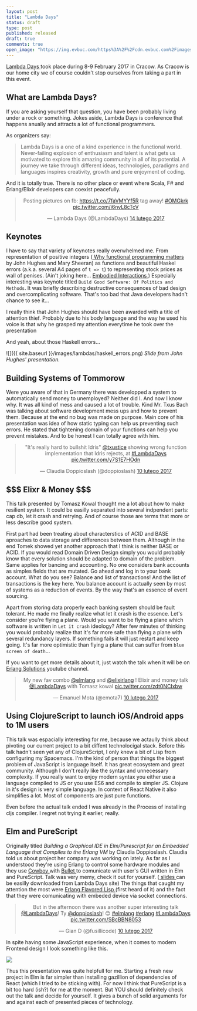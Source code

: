 ```yaml
---
layout: post
title: "Lambda Days"
status: draft
type: post
published: released
draft: true
comments: true
open_image: "https://img.evbuc.com/https%3A%2F%2Fcdn.evbuc.com%2Fimages%2F25795811%2F131110422203%2F1%2Foriginal.jpg?h=230&w=460&rect=0%2C24%2C1402%2C701&s=4a500abe5a910a6940217465fd59e34f"
---
```



<a href="http://www.lambdadays.org/lambdadays2017"> Lambda Days </a> took place during 8-9 February 2017 in Cracow. As Cracow is our home city we of course couldn't stop ourselves from taking a part in this event.

<!--more-->

## What are Lambda Days?

If you are asking yourself that question, you have been probably living under a rock or something. Jokes aside, Lambda Days is conference that happens anually and attracts a lot of functional programmers.

As organizers say:

> Lambda Days is a one of a kind experience in the functional world.
> Never-failing explosion of enthusiasm and talent is what gets us motivated to explore this amazing community in all of its potential.
> A journey we take through different ideas, technologies, paradigms and languages inspires creativity, growth and pure enjoyment of coding.

And it is totally true. There is no other place or  event where Scala, F# and Erlang/Elixir developers can coexist peacefully.

<center><blockquote class="twitter-tweet" data-lang="pl"><p lang="en" dir="ltr">Posting pictures on fb: <a href="https://t.co/7faVMYYf5R">https://t.co/7faVMYYf5R</a> tag away!
<a href="https://twitter.com/hashtag/OMGkrk?src=hash">#OMGkrk</a>
<a href="https://t.co/i6nvL8cTcV">pic.twitter.com/i6nvL8cTcV</a></p>&mdash; Lambda Days (@LambdaDays) <a href="https://twitter.com/LambdaDays/status/831532756656070657">14 lutego 2017</a></blockquote></center>


## Keynotes

I have to say that variety of keynotes really overwhelmed me. From representation of positive integers (<a href="Why Functional Programming Matters"> Why functional programming matters</a> by John Hughes and Mary Sheeran) as functions and beautiful Haskel errors (a.k.a. several A4 pages of `t => t`) to representing stock prices as wall of penises. (Ain't joking here... <a href="https://twitter.com/BayaMoba/status/830094279133560832">Embodied Interactions </a>) Especially interesting was keynote titled `Build Good Software: Of Politics and Methods`. It was briefly describing destructive consequences of bad design and overcomplicating software. That's too bad that Java developers hadn't chance to see it...

I really think that John Hughes should have been awarded with a title of attention thief. Probably due to his body language and the way he used his voice is that why he grasped my attention everytime he took over the presentation

And yeah, about those Haskell errors...

![]({{ site.baseurl }}/images/lambdas/haskell_errors.png)
*Slide from John Hughes' presentation.*


## Building Systems of Tommorow

Were you aware of that in Germany there was developped a system to automatically send money to unemployed? Neither did I. And now I know why. It was all kind of mess and caused a lot of trouble. Kind Mr. Txus Bach was talking about software development mess ups and how to prevent them. Because at the end no bug was made on purpose. Main core of his presentation was idea of how static typing can help us preventing such errors. He stated that tightening domain of your functions can help you prevent mistakes. And to be honest I can totally agree with him.

<center><blockquote class="twitter-tweet" data-lang="pl"><p lang="en" dir="ltr">&quot;It&#39;s really hard to bullshit Idris&quot; <a href="https://twitter.com/txustice">@txustice</a> showing wrong function implementation that Idris rejects, at <a href="https://twitter.com/hashtag/LambdaDays?src=hash">#LambdaDays</a> <a href="https://t.co/y7S1E7HOdn">pic.twitter.com/y7S1E7HOdn</a></p>&mdash; Claudia Doppioslash (@doppioslash) <a href="https://twitter.com/doppioslash/status/829996405993435138">10 lutego 2017</a></blockquote></center>

## \$\$\$  Elixr & Money \$\$\$

This talk presented by Tomasz Kowal thought me a lot about how to make resilient system. It could be easilly separated into several indpendent parts: cap db, let it crash and retrying. And of course those are terms that more or less describe good system.

First part had been treating about characterstics of ACID and BASE aproaches to data storage and differences between them. Although in the end Tomek showed yet another approach that I think is neither BASE or ACID. If you would read Domain Driven Design simply you would probably know that every solution should be adapted to domain of the problem. Same applies for bancing and accounting. No one considers bank accounts as simples fields that are mutated. Go ahead and log in to your bank account. What do you see? Balance and list of transactions! And the list of transactions is the key here. You balance account is actually seen by most of systems as a reduction of events. By the way that's an essence of event sourcing.

Apart from storing data properly each banking system should be fault tolerant. He made me finally realize what let it crash is the essence. Let's consider you're flying a plane. Would you want to be flying a plane which software is written in `Let it crash` ideology? After few minutes of thinking you would probably realize that it's far more safe than flying a plane with several redundancy layers. If something fails it will just restart and keep going. It's far more optimistic than flying a plane that can suffer from `blue screen of death`...

If you want to get more details about it, just watch the talk when it will be on <a href="https://www.youtube.com/user/ErlangSolutions"> Erlang Solutions</a> youtube channel.

<center><blockquote class="twitter-tweet" data-lang="pl"><p lang="en" dir="ltr">My new fav combo <a href="https://twitter.com/elmlang">@elmlang</a> and <a href="https://twitter.com/elixirlang">@elixirlang</a> ! Elixir and money talk <a href="https://twitter.com/LambdaDays">@LambdaDays</a> with Tomasz kowal <a href="https://t.co/zdt0NCIxbw">pic.twitter.com/zdt0NCIxbw</a></p>&mdash; Emanuel Mota (@emota7) <a href="https://twitter.com/emota7/status/830005889469911040">10 lutego 2017</a></blockquote></center>

## Using ClojureScript to launch iOS/Android apps to 1M users

This talk was espacially interesting for me, because we actaully think about pivoting our current project to a bit diffent technolocigal stack. Before this talk hadn't seen yet any of ClojureScript, I only knew a bit of Lisp from configuring my Spacemacs. I'm the kind of person that things the biggest problem of JavaScript is language itself. It has great ecosystem and great community. Although I don't really like the syntax and unnecessary complexity. If you really want to enjoy modern syntax you either use a language compiled to JS or you use ES6 and compile to simpler JS. Clojure in it's design is very simple language. In context of React Native it also simplifies a lot. Most of components are just pure functions.

Even before the actual talk ended I was already in the Process of installing cljs compiler. I regret not trying it earlier, really.

## Elm and PureScript

Originally titled _Building a Graphical IDE in Elm/Purescript for an Embedded Language that Compiles to the Erlang VM_ by Claudia Doppioslash. Claudia told us about project her company was working on lately. As far as I understood they're using Erlang to control some hardware modules and they use <a href="https://github.com/ninenines/cowboy"> Cowboy </a> with <a href="https://github.com/ninenines/bullet"> Bullet </a> to comunicate with user's GUI written in Elm and PureScript. Talk was very memy, check it out for yourself. (<a href="http://www.lambdadays.org/lambdadays2017/claudia-doppioslash"> slides </a> can be easilly downloaded from Lambda Days site) The things that caught my attention the most were <a href="http://lfe.io/"> Erlang Flavored Lisp </a> (first heard of it) and the fact that they were comunicating with embeded device via socket connections.

<center><blockquote class="twitter-tweet" data-lang="pl"><p lang="en" dir="ltr">But in the afternoon there was another super interesting talk <a href="https://twitter.com/LambdaDays">@LambdaDays</a>! Ty <a href="https://twitter.com/doppioslash">@doppioslash</a>! 😊 <a href="https://twitter.com/hashtag/elmlang?src=hash">#elmlang</a> <a href="https://twitter.com/hashtag/erlang?src=hash">#erlang</a> <a href="https://twitter.com/hashtag/LambdaDays?src=hash">#LambdaDays</a> <a href="https://t.co/SBcBBN8053">pic.twitter.com/SBcBBN8053</a></p>&mdash; Gian D (@fusillicode) <a href="https://twitter.com/fusillicode/status/830113997449994240">10 lutego 2017</a></blockquote></center>

In spite having some JavaScript experience, when it comes to modern Frontend design I look something like this.

<img class="center" src="{{ site.baseurl }}/images/lambdas/dog.jpg" />

Thus this presentation was quite helpfull for me. Starting a fresh new project in Elm is far simpler than installing gazillion of dependencies of React (which I tried to be sticking with). For now I think that PureScript is a bit too hard (ish?) for me at the moment. But YOU should definitely check out the talk and decide for yourself. It gives a bunch of solid arguments for and against each of presented pieces of technology.

<script async src="//platform.twitter.com/widgets.js" charset="utf-8"></script>
